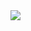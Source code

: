 <img src='https://github-readme-stats.vercel.app/api?username=how2j-coding&theme=dark' style="margin: 0 auto">
